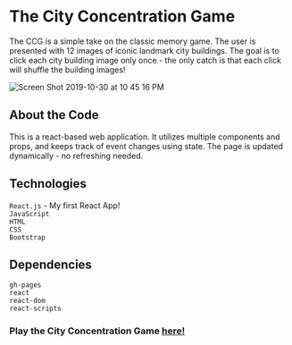 <h1>The City Concentration Game</h1>

The CCG is a simple take on the classic memory game. The user is presented with 12 images of iconic landmark city buildings. The goal is to click each city building image only once - the only catch is that each click will shuffle the building images!


![Screen Shot 2019-10-30 at 10 45 16 PM]()


<h2>About the Code</h2>

This is a react-based web application. It utilizes multiple components and props, and keeps track of event changes using state. The page is updated dynamically - no refreshing needed.

<h2>Technologies</h2>

`React.js` - My first React App!
<br>
`JavaScript`
<br>
`HTML`
<br>
`CSS`
<br>
`Bootstrap`

<h2>Dependencies</h2>

`gh-pages`
<br>
`react`
<br>
`react-dom`
<br>
`react-scripts`

<h3>Play the City Concentration Game <a href='https://sidh80.github.io/Concentration-Game/'>here!</a></h3>